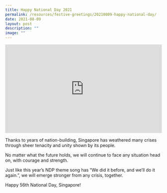 ```yaml
---
title: Happy National Day 2021
permalink: /resources/festive-greetings/20210809-happy-national-day/
date: 2021-08-09
layout: post
description: ""
image: ""
---
```

<iframe allow="autoplay; clipboard-write; encrypted-media; picture-in-picture; web-share" allowfullscreen="true" frameborder="0" scrolling="no" style="aspect-ratio: 16 / 9; border: none; overflow: hidden; width: 100%; height: auto" src="https://www.facebook.com/plugins/video.php?height=317&amp;href=https%3A%2F%2Fwww.facebook.com%2Falpshealthcaresupplychain%2Fvideos%2F785161828845749%2F&amp;show_text=false&amp;width=560&amp;t=0">
</iframe>

Thanks to years of nation-building, Singapore has weathered many crises through sheer tenacity and unity shown by its people.

No matter what the future holds, we will continue to face any situation head on, with courage and strength.

Just like this year’s NDP theme song has “We did it before, and we’ll do it again.”, we will emerge stronger from any crisis, together.

Happy 56th National Day, Singapore!